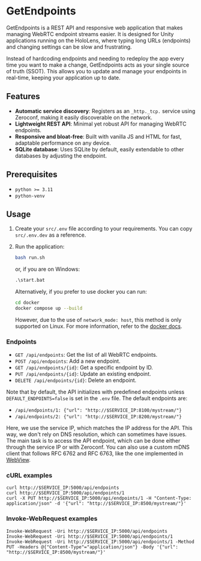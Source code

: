 # GetEndpoints

GetEndpoints is a REST API and responsive web application that makes managing WebRTC endpoint streams easier. It is designed for Unity applications running on the HoloLens, where typing long URLs (endpoints) and changing settings can be slow and frustrating.

Instead of hardcoding endpoints and needing to redeploy the app every time you want to make a change, GetEndpoints acts as your single source of truth (SSOT). This allows you to update and manage your endpoints in real-time, keeping your application up to date.

## Features

- **Automatic service discovery**: Registers as an `_http._tcp.` service using Zeroconf, making it easily discoverable on the network.
- **Lightweight REST API**: Minimal yet robust API for managing WebRTC endpoints.
- **Responsive and bloat-free**: Built with vanilla JS and HTML for fast, adaptable performance on any device.
- **SQLite database**: Uses SQLite by default, easily extendable to other databases by adjusting the endpoint. 

## Prerequisites

- `python >= 3.11`
- `python-venv`

## Usage

1. Create your `src/.env` file according to your requirements. You can copy `src/.env.dev` as a reference.

2. Run the application:

   ```bash
   bash run.sh
   ```

   or, if you are on Windows:

   ```ps
   .\start.bat
   ```

   Alternatively, if you prefer to use docker you can run:

   ```bash
   cd docker
   docker compose up --build
   ```

   However, due to the use of `network_mode: host`, this method is only supported on Linux. For more information, refer to the [docker docs](https://docs.docker.com/engine/network/drivers/host/#docker-desktop).

### Endpoints

- `GET /api/endpoints`: Get the list of all WebRTC endpoints.
- `POST /api/endpoints`: Add a new endpoint.
- `GET /api/endpoints/{id}`: Get a specific endpoint by ID.
- `PUT /api/endpoints/{id}`: Update an existing endpoint.
- `DELETE /api/endpoints/{id}`: Delete an endpoint.

Note that by default, the API initializes with predefined endpoints unless `DEFAULT_ENDPOINTS=false` is set in the `.env` file. The default endpoints are:

- `/api/endpoints/1: {"url": "http://$SERVICE_IP:8100/mystream/"}`
- `/api/endpoints/2: {"url": "http://$SERVICE_IP:8200/mystream/"}`

Here, we use the service IP, which matches the IP address for the API. This way, we don't rely on DNS resolution, which can sometimes have issues. The main task is to access the API endpoint, which can be done either through the service IP or with Zeroconf. You can also use a custom mDNS client that follows RFC 6762 and RFC 6763, like the one implemented in  [WebView](https://github.com/se23m504/WebView).

### cURL examples

```
curl http://$SERVICE_IP:5000/api/endpoints
curl http://$SERVICE_IP:5000/api/endpoints/1
curl -X PUT http://$SERVICE_IP:5000/api/endpoints/1 -H "Content-Type: application/json" -d '{"url": "http://$SERVICE_IP:8500/mystream/"}'
```

### Invoke-WebRequest examples

```
Invoke-WebRequest -Uri http://$SERVICE_IP:5000/api/endpoints
Invoke-WebRequest -Uri http://$SERVICE_IP:5000/api/endpoints/1
Invoke-WebRequest -Uri http://$SERVICE_IP:5000/api/endpoints/1 -Method PUT -Headers @{"Content-Type"="application/json"} -Body '{"url": "http://$SERVICE_IP:8500/mystream/"}'
```
